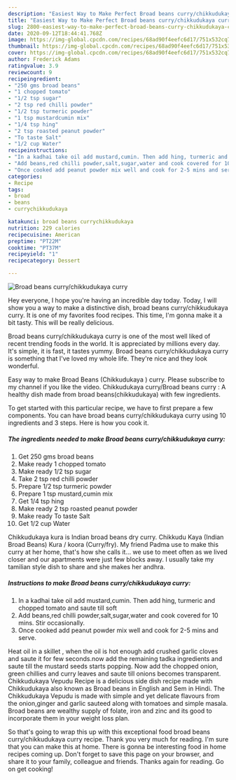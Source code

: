 ```yaml
---
description: "Easiest Way to Make Perfect Broad beans curry/chikkudukaya curry"
title: "Easiest Way to Make Perfect Broad beans curry/chikkudukaya curry"
slug: 2800-easiest-way-to-make-perfect-broad-beans-curry-chikkudukaya-curry
date: 2020-09-12T18:44:41.768Z
image: https://img-global.cpcdn.com/recipes/68ad90f4eefc6d17/751x532cq70/broad-beans-currychikkudukaya-curry-recipe-main-photo.jpg
thumbnail: https://img-global.cpcdn.com/recipes/68ad90f4eefc6d17/751x532cq70/broad-beans-currychikkudukaya-curry-recipe-main-photo.jpg
cover: https://img-global.cpcdn.com/recipes/68ad90f4eefc6d17/751x532cq70/broad-beans-currychikkudukaya-curry-recipe-main-photo.jpg
author: Frederick Adams
ratingvalue: 3.9
reviewcount: 9
recipeingredient:
- "250 gms broad beans"
- "1 chopped tomato"
- "1/2 tsp sugar"
- "2 tsp red chilli powder"
- "1/2 tsp turmeric powder"
- "1 tsp mustardcumin mix"
- "1/4 tsp hing"
- "2 tsp roasted peanut powder"
- "To taste Salt"
- "1/2 cup Water"
recipeinstructions:
- "In a kadhai take oil add mustard,cumin. Then add hing, turmeric and chopped tomato and saute till soft"
- "Add beans,red chilli powder,salt,sugar,water and cook covered for 10 mins. Stir occasionally."
- "Once cooked add peanut powder mix well and cook for 2-5 mins and serve."
categories:
- Recipe
tags:
- broad
- beans
- currychikkudukaya

katakunci: broad beans currychikkudukaya 
nutrition: 229 calories
recipecuisine: American
preptime: "PT22M"
cooktime: "PT37M"
recipeyield: "1"
recipecategory: Dessert

---
```



![Broad beans curry/chikkudukaya curry](https://img-global.cpcdn.com/recipes/68ad90f4eefc6d17/751x532cq70/broad-beans-currychikkudukaya-curry-recipe-main-photo.jpg)

Hey everyone, I hope you're having an incredible day today. Today, I will show you a way to make a distinctive dish, broad beans curry/chikkudukaya curry. It is one of my favorites food recipes. This time, I'm gonna make it a bit tasty. This will be really delicious.

Broad beans curry/chikkudukaya curry is one of the most well liked of recent trending foods in the world. It is appreciated by millions every day. It's simple, it is fast, it tastes yummy. Broad beans curry/chikkudukaya curry is something that I've loved my whole life. They're nice and they look wonderful.

Easy way to make Broad Beans (Chikkudukaya ) curry. Please subscribe to my channel if you like the video. Chikkudukaya curry/Broad beans curry : A healthy dish made from broad beans(chikkudukaya) with few ingredients.


To get started with this particular recipe, we have to first prepare a few components. You can have broad beans curry/chikkudukaya curry using 10 ingredients and 3 steps. Here is how you cook it.

<!--inarticleads1-->

##### The ingredients needed to make Broad beans curry/chikkudukaya curry:

1. Get 250 gms broad beans
1. Make ready 1 chopped tomato
1. Make ready 1/2 tsp sugar
1. Take 2 tsp red chilli powder
1. Prepare 1/2 tsp turmeric powder
1. Prepare 1 tsp mustard,cumin mix
1. Get 1/4 tsp hing
1. Make ready 2 tsp roasted peanut powder
1. Make ready To taste Salt
1. Get 1/2 cup Water


Chikkudukaya kura is Indian broad beans dry curry. Chikkudu Kaya (Indian Broad Beans) Kura / koora (Curry/fry). My friend Padma use to make this curry at her home, that&#39;s how she calls it… we use to meet often as we lived closer and our apartments were just few blocks away. I usually take my tamilian style dish to share and she makes her andhra. 

<!--inarticleads2-->

##### Instructions to make Broad beans curry/chikkudukaya curry:

1. In a kadhai take oil add mustard,cumin. Then add hing, turmeric and chopped tomato and saute till soft
1. Add beans,red chilli powder,salt,sugar,water and cook covered for 10 mins. Stir occasionally.
1. Once cooked add peanut powder mix well and cook for 2-5 mins and serve.


Heat oil in a skillet , when the oil is hot enough add crushed garlic cloves and saute it for few seconds.now add the remaining tadka ingredients and saute till the mustard seeds starts popping. Now add the chopped onion, green chillies and curry leaves and saute till onions becomes transparent. Chikkudukaya Vepudu Recipe is a delicious side dish recipe made with Chikkudukaya also known as Broad beans in English and Sem in Hindi. The Chikkudukaya Vepudu is made with simple and yet delicate flavours from the onion,ginger and garlic sauteed along with tomatoes and simple masala. Broad beans are wealthy supply of folate, iron and zinc and its good to incorporate them in your weight loss plan. 

So that's going to wrap this up with this exceptional food broad beans curry/chikkudukaya curry recipe. Thank you very much for reading. I'm sure that you can make this at home. There is gonna be interesting food in home recipes coming up. Don't forget to save this page on your browser, and share it to your family, colleague and friends. Thanks again for reading. Go on get cooking!
